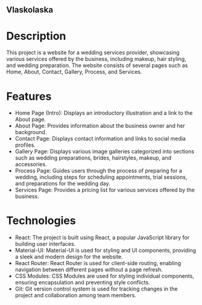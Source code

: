 ## Vlaskolaska

# Description
This project is a website for a wedding services provider, showcasing various services offered by the business, including makeup, hair styling, and wedding preparation. The website consists of several pages such as Home, About, Contact, Gallery, Process, and Services.

# Features
- Home Page (Intro): Displays an introductory illustration and a link to the About page.
- About Page: Provides information about the business owner and her background.
- Contact Page: Displays contact information and links to social media profiles.
- Gallery Page: Displays various image galleries categorized into sections such as wedding preparations, brides, hairstyles, makeup, and accessories.
- Process Page: Guides users through the process of preparing for a wedding, including steps for scheduling appointments, trial sessions, and preparations for the wedding day.
- Services Page: Provides a pricing list for various services offered by the business.

# Technologies
- React: The project is built using React, a popular JavaScript library for building user interfaces.
- Material-UI: Material-UI is used for styling and UI components, providing a sleek and modern design for the website.
- React Router: React Router is used for client-side routing, enabling navigation between different pages without a page refresh.
- CSS Modules: CSS Modules are used for styling individual components, ensuring encapsulation and preventing style conflicts.
- Git: Git version control system is used for tracking changes in the project and collaboration among team members.
